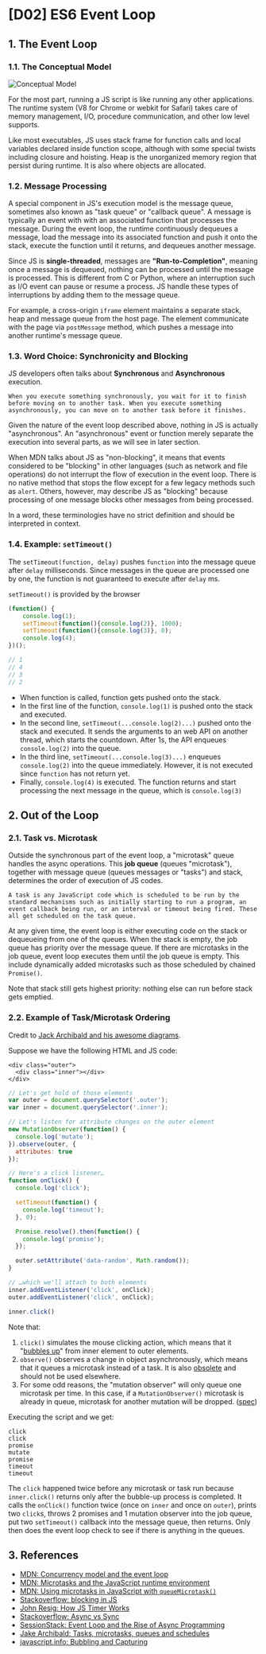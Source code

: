 # \[D02\] ES6 Event Loop

## 1. The Event Loop

### 1.1. The Conceptual Model

![Conceptual Model](https://mdn.mozillademos.org/files/17124/The_Javascript_Runtime_Environment_Example.svg)

For the most part, running a JS script is like running any other applications. The runtime system \(V8 for Chrome or webkit for Safari\) takes care of memory management, I/O, procedure communication, and other low level supports.

Like most executables, JS uses stack frame for function calls and local variables declared inside function scope, although with some special twists including closure and hoisting. Heap is the unorganized memory region that persist during runtime. It is also where objects are allocated.

### 1.2. Message Processing

A special component in JS's execution model is the message queue, sometimes also known as "task queue" or "callback queue". A message is typically an event with with an associated function that processes the message. During the event loop, the runtime continuously dequeues a message, load the message into its associated function and push it onto the stack, execute the function until it returns, and dequeues another message.

Since JS is **single-threaded**, messages are **"Run-to-Completion"**, meaning once a message is dequeued, nothing can be processed until the message is processed. This is different from C or Python, where an interruption such as I/O event can pause or resume a process. JS handle these types of interruptions by adding them to the message queue.

For example, a cross-origin `iframe` element maintains a separate stack, heap and message queue from the host page. The element communicate with the page via `postMessage` method, which pushes a message into another runtime's message queue.

### 1.3. Word Choice: Synchronicity and Blocking

JS developers often talks about **Synchronous** and **Asynchronous** execution.

```text
When you execute something synchronously, you wait for it to finish before moving on to another task. When you execute something asynchronously, you can move on to another task before it finishes.
```

Given the nature of the event loop described above, nothing in JS is actually "asynchronous". An "asynchronous" event or function merely separate the execution into several parts, as we will see in later section.

When MDN talks about JS as "non-blocking", it means that events considered to be "blocking" in other languages \(such as network and file operations\) do not interrupt the flow of execution in the event loop. There is no native method that stops the flow except for a few legacy methods such as `alert`. Others, however, may describe JS as "blocking" because processing of one message blocks other messages from being processed.

In a word, these terminologies have no strict definition and should be interpreted in context.

### 1.4. Example: `setTimeout()`

The `setTimeout(function, delay)` pushes `function` into the message queue after `delay` milliseconds. Since messages in the queue are processed one by one, the function is not guaranteed to execute after `delay` ms.

`setTimeout()` is provided by the browser

```javascript
(function() {
    console.log(1); 
    setTimeout(function(){console.log(2)}, 1000); 
    setTimeout(function(){console.log(3)}, 0); 
    console.log(4);
})();

// 1    
// 4
// 3
// 2
```

* When function is called, function gets pushed onto the stack.
* In the first line of the function, `console.log(1)` is pushed onto the stack and executed.
* In the second line, `setTimeout(...console.log(2)...)` pushed onto the stack and executed. It sends the arguments to an web API on another thread, which starts the countdown. After 1s, the API enqueues `console.log(2)` into the queue.
* In the third line, `setTimeout(...console.log(3)...)` enqueues `console.log(2)` into the queue immediately. However, it is not executed since `function` has not return yet.
* Finally, `console.log(4)` is executed. The function returns and start processing the next message in the queue, which is `console.log(3)`

## 2. Out of the Loop

### 2.1. Task vs. Microtask

Outside the synchronous part of the event loop, a "microtask" queue handles the async operations. This **job queue** \(queues "microtask"\), together with message queue \(queues messages or "tasks"\) and stack, determines the order of execution of JS codes.

```text
A task is any JavaScript code which is scheduled to be run by the standard mechanisms such as initially starting to run a program, an event callback being run, or an interval or timeout being fired. These all get scheduled on the task queue.
```

At any given time, the event loop is either executing code on the stack or dequeueing from one of the queues. When the stack is empty, the job queue has priority over the message queue. If there are microtasks in the job queue, event loop executes them until the job queue is empty. This include dynamically added microtasks such as those scheduled by chained `Promise()`.

Note that stack still gets highest priority: nothing else can run before stack gets emptied.

### 2.2. Example of Task/Microtask Ordering

Credit to [Jack Archibald and his awesome diagrams](https://jakearchibald.com/2015/tasks-microtasks-queues-and-schedules/).

Suppose we have the following HTML and JS code:

```markup
<div class="outer">
  <div class="inner"></div>
</div>
```

```javascript
// Let's get hold of those elements
var outer = document.querySelector('.outer');
var inner = document.querySelector('.inner');

// Let's listen for attribute changes on the outer element
new MutationObserver(function() {
  console.log('mutate');
}).observe(outer, {
  attributes: true
});

// Here's a click listener…
function onClick() {
  console.log('click');

  setTimeout(function() {
    console.log('timeout');
  }, 0);

  Promise.resolve().then(function() {
    console.log('promise');
  });

  outer.setAttribute('data-random', Math.random());
}

// …which we'll attach to both elements
inner.addEventListener('click', onClick);
outer.addEventListener('click', onClick);

inner.click()
```

Note that:

1. `click()` simulates the mouse clicking action, which means that it "[bubbles up](https://javascript.info/bubbling-and-capturing)" from inner element to outer elements.
2. `observe()` observes a change in object asynchronously, which means that it queues a microtask instead of a task. It is also [obsolete](https://developer.mozilla.org/en-US/docs/Web/JavaScript/Reference/Global_Objects/Object/observe) and should not be used elsewhere.
3. For some odd reasons, the "mutation observer" will only queue one microtask per time. In this case, if a `MutationObserver()` microtask is already in queue, microtask for another mutation will be dropped. \([spec](https://dom.spec.whatwg.org/#mutation-observers)\)

Executing the script and we get:

```text
click
click
promise
mutate
promise
timeout
timeout
```

The `click` happened twice before any microtask or task run because `inner.click()` returns only after the bubble-up process is completed. It calls the `onClick()` function twice \(once on `inner` and once on `outer`\), prints two `click`s, throws 2 promises and 1 mutation observer into the job queue, put two `setTimeout()` callback into the message queue, then returns. Only then does the event loop check to see if there is anything in the queues.

## 3. References

* [MDN: Concurrency model and the event loop](https://developer.mozilla.org/en-US/docs/Web/JavaScript/EventLoop)  
* [MDN: Microtasks and the JavaScript runtime environment](https://developer.mozilla.org/en-US/docs/Web/API/HTML_DOM_API/Microtask_guide/In_depth)
* [MDN: Using microtasks in JavaScript with `queueMicrotask()`](https://developer.mozilla.org/en-US/docs/Web/API/HTML_DOM_API/Microtask_guide)
* [Stackoverflow: blocking in JS](https://stackoverflow.com/questions/13635297/emulate-javascript-alert-blocking-nature)
* [John Resig: How JS Timer Works](https://johnresig.com/blog/how-javascript-timers-work/)
* [Stackoverflow: Async vs Sync](https://stackoverflow.com/questions/748175/asynchronous-vs-synchronous-execution-what-does-it-really-mean)
* [SessionStack: Event Loop and the Rise of Async Programming](https://blog.sessionstack.com/how-javascript-works-event-loop-and-the-rise-of-async-programming-5-ways-to-better-coding-with-2f077c4438b5)
* [Jake Archibald: Tasks, microtasks, queues and schedules](https://jakearchibald.com/2015/tasks-microtasks-queues-and-schedules/)
* [javascript.info: Bubbling and Capturing](https://javascript.info/bubbling-and-capturing)

